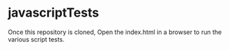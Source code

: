 # javascriptTests
Once this repository is cloned,
Open the index.html in a browser to run the various script tests.
